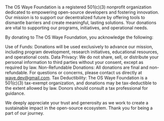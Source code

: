 The OS Waye Foundation is a registered 501(c)(3) nonprofit organization dedicated to empowering open-source developers and fostering innovation. Our mission is to support our decentralized future by offering tools to dismantle barriers and create meaningful, lasting solutions. Your donations are vital to supporting our programs, initiatives, and operational needs.

By donating to The OS Waye Foundation, you acknowledge the following:

Use of Funds: Donations will be used exclusively to advance our mission, including program development, research initiatives, educational resources, and operational costs.
Data Privacy: We do not share, sell, or distribute your personal information to third parties without your consent, except as required by law.
Non-Refundable Donations: All donations are final and non-refundable. For questions or concerns, please contact us directly at waye.dev@gmail.com.
Tax Deductibility: The OS Waye Foundation is a 501(c)(3) tax-exempt organization, and donations may be tax-deductible to the extent allowed by law. Donors should consult a tax professional for guidance.

We deeply appreciate your trust and generosity as we work to create a sustainable impact in the open-source ecosystem. Thank you for being a part of our journey.